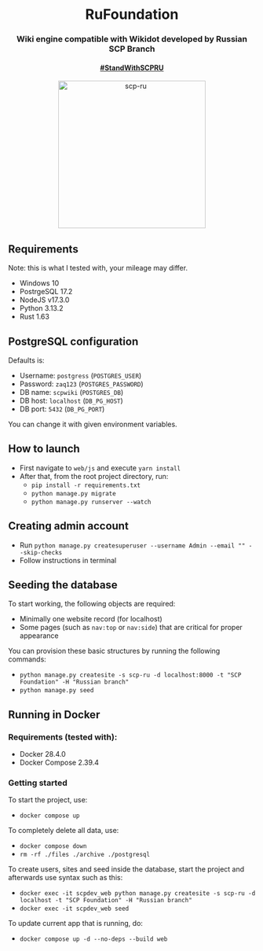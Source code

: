 <div align="center">
  <h1>RuFoundation</h1>
  <h3>Wiki engine compatible with Wikidot developed by Russian SCP Branch</h3>
  <h4><a href="https://boosty.to/scpfanpage">#StandWithSCPRU</a></h4>
  <img src="https://i.kym-cdn.com/photos/images/facebook/001/839/765/e80.png" width="300px" alt="scp-ru">
</div>


## Requirements

Note: this is what I tested with, your mileage may differ.

- Windows 10
- PostrgeSQL 17.2
- NodeJS v17.3.0
- Python 3.13.2
- Rust 1.63

## PostgreSQL configuration
Defaults is:
- Username: `postgress` (`POSTGRES_USER`)
- Password: `zaq123` (`POSTGRES_PASSWORD`)
- DB name: `scpwiki` (`POSTGRES_DB`)
- DB host: `localhost` (`DB_PG_HOST`)
- DB port: `5432` (`DB_PG_PORT`)

You can change it with given environment variables.

## How to launch

- First navigate to `web/js` and execute `yarn install`
- After that, from the root project directory, run:
  - `pip install -r requirements.txt`
  - `python manage.py migrate`
  - `python manage.py runserver --watch`

## Creating admin account

- Run `python manage.py createsuperuser --username Admin --email "" --skip-checks`
- Follow instructions in terminal

## Seeding the database

To start working, the following objects are required:

- Minimally one website record (for localhost)
- Some pages (such as `nav:top` or `nav:side`) that are critical for proper appearance 

You can provision these basic structures by running the following commands:

- `python manage.py createsite -s scp-ru -d localhost:8000 -t "SCP Foundation" -H "Russian branch"`
- `python manage.py seed`

## Running in Docker

### Requirements (tested with):

- Docker 28.4.0
- Docker Compose 2.39.4

### Getting started

To start the project, use:

- `docker compose up`

To completely delete all data, use:

- `docker compose down`
- `rm -rf ./files ./archive ./postgresql`

To create users, sites and seed inside the database, start the project and afterwards use syntax such as this:

- `docker exec -it scpdev_web python manage.py createsite -s scp-ru -d localhost -t "SCP Foundation" -H "Russian branch"`
- `docker exec -it scpdev_web seed`

To update current app that is running, do:

- `docker compose up -d --no-deps --build web`

